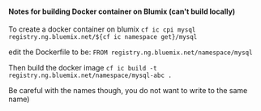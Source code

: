 #### Notes for building Docker container on Blumix (can't build locally)

To create a docker container on blumix
`cf ic cpi mysql registry.ng.bluemix.net/${cf ic namespace get}/mysql`

edit the Dockerfile to be:
`FROM registry.ng.bluemix.net/namespace/mysql`

Then build the docker image
`cf ic build -t registry.ng.bluemix.net/namespace/mysql-abc .`

Be careful with the names though, you do not want to write to the same name)
